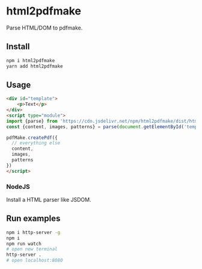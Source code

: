 # html2pdfmake
Parse HTML/DOM to pdfmake.

## Install
```bash 
npm i html2pdfmake
yarn add html2pdfmake
```

## Usage
```html
<div id="template">
    <p>Text</p>
</div>
<script type="module">
import {parse} from 'https://cdn.jsdelivr.net/npm/html2pdfmake/dist/html2pdfmake.mjs';
const {content, images, patterns} = parse(document.getElementById('template'));

pdfMake.createPdf({
  // everything else
  content,
  images,
  patterns
})
</script>
```

### NodeJS
Install a HTML parser like JSDOM. 

## Run examples
```sh
npm i http-server -g
npm i
npm run watch
# open new terminal
http-server .
# open localhost:8080
```